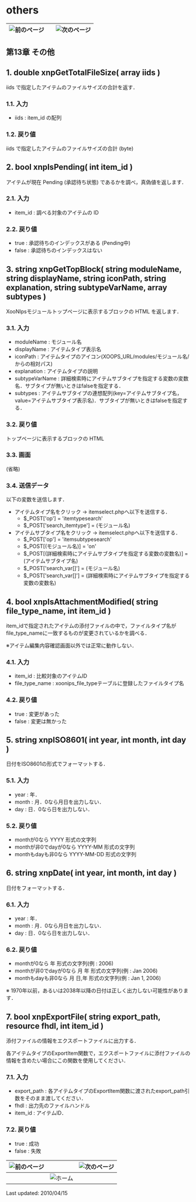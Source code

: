 # others

| ![&#x524D;&#x306E;&#x30DA;&#x30FC;&#x30B8;](https://github.com/XoopsDocs/xoonips-developerguide/tree/a6a58e91b3c2fbad05284b6a55d66570e12e94d6/en/book/assets/commonlib/prev.gif) |  | ![&#x6B21;&#x306E;&#x30DA;&#x30FC;&#x30B8;](https://github.com/XoopsDocs/xoonips-developerguide/tree/a6a58e91b3c2fbad05284b6a55d66570e12e94d6/en/book/assets/commonlib/next.gif) |
| :--- | :---: | :--- |


## 第13章 その他 <a id="13"></a>

## 1. double xnpGetTotalFileSize\( array iids \) <a id="1-double-xnpgettotalfilesize-array-iids"></a>

iids で指定したアイテムのファイルサイズの合計を返す．

### 1.1. 入力 <a id="1-1"></a>

* iids : item\_id の配列

### 1.2. 戻り値 <a id="1-2"></a>

iids で指定したアイテムのファイルサイズの合計 \(byte\)

## 2. bool xnpIsPending\( int item\_id \) <a id="2-bool-xnpispending-int-item-id"></a>

アイテムが現在 Pending \(承認待ち状態\) であるかを調べ，真偽値を返します．

### 2.1. 入力 <a id="2-1"></a>

* item\_id : 調べる対象のアイテムの ID

### 2.2. 戻り値 <a id="2-2"></a>

* true : 承認待ちのインデックスがある \(Pending中\)
* false : 承認待ちのインデックスはない

## 3. string xnpGetTopBlock\( string moduleName, string displayName, string iconPath, string explanation, string subtypeVarName, array subtypes \) <a id="3-string-xnpgettopblock-string-modulename-string-displayname-string-iconpath-string-explanation-string-subtypevarname-array-subtypes"></a>

XooNIpsモジュールトップページに表示するブロックの HTML を返します．

### 3.1. 入力 <a id="3-1"></a>

* moduleName : モジュール名
* displayName : アイテムタイプ表示名
* iconPath : アイテムタイプのアイコン\(XOOPS\_URL/modules/モジュール名/ からの相対パス\)
* explanation : アイテムタイプの説明
* subtypeVarName : 詳細検索時にアイテムサブタイプを指定する変数の変数名．サブタイプが無いときはfalseを指定する．
* subtypes : アイテムサブタイプの連想配列\(key=アイテムサブタイプ名，value=アイテムサブタイプ表示名\)．サブタイプが無いときはfalseを指定する．

### 3.2. 戻り値 <a id="3-2"></a>

トップページに表示するブロックの HTML

### 3.3. 画面 <a id="3-3"></a>

\(省略\)

### 3.4. 送信データ <a id="3-4"></a>

以下の変数を送信します．

* アイテムタイプ名をクリック → itemselect.phpへ以下を送信する．
  * $\_POST\['op'\] = 'itemtypesearch'
  * $\_POST\['search\_itemtype'\] = \(モジュール名\)
* アイテムサブタイプ名をクリック → itemselect.phpへ以下を送信する．
  * $\_POST\['op'\] = 'itemsubtypesearch'
  * $\_POST\[\(モジュール名\)\] = 'on'
  * $\_POST\[\(詳細検索時にアイテムサブタイプを指定する変数の変数名\)\] = \(アイテムサブタイプ名\)
  * $\_POST\['search\_var\[\]'\] = \(モジュール名\)
  * $\_POST\['search\_var\[\]'\] = \(詳細検索時にアイテムサブタイプを指定する変数の変数名\)

## 4. bool xnpIsAttachmentModified\( string file\_type\_name, int item\_id \) <a id="4-bool-xnpisattachmentmodified-string-file-type-name-int-item-id"></a>

item\_idで指定されたアイテムの添付ファイルの中で，ファイルタイプ名がfile\_type\_nameに一致するものが変更されているかを調べる．

※アイテム編集内容確認画面以外では正常に動作しない．

### 4.1. 入力 <a id="4-1"></a>

* item\_id : 比較対象のアイテムID
* file\_type\_name : xoonips\_file\_typeテーブルに登録したファイルタイプ名

### 4.2. 戻り値 <a id="4-2"></a>

* true : 変更があった
* false : 変更は無かった

## 5. string xnpISO8601\( int year, int month, int day \) <a id="5-string-xnpiso8601-int-year-int-month-int-day"></a>

日付をISO8601の形式でフォーマットする．

### 5.1. 入力 <a id="5-1"></a>

* year : 年．
* month : 月．0なら月日を出力しない．
* day : 日．0なら日を出力しない．

### 5.2. 戻り値 <a id="5-2"></a>

* monthが0なら YYYY 形式の文字列
* monthが非0でdayが0なら YYYY-MM 形式の文字列
* monthもdayも非0なら YYYY-MM-DD 形式の文字列

## 6. string xnpDate\( int year, int month, int day \) <a id="6-string-xnpdate-int-year-int-month-int-day"></a>

日付をフォーマットする．

### 6.1. 入力 <a id="6-1"></a>

* year : 年．
* month : 月．0なら月日を出力しない．
* day : 日．0なら日を出力しない．

### 6.2. 戻り値 <a id="6-2"></a>

* monthが0なら 年 形式の文字列\(例 : 2006\)
* monthが非0でdayが0なら 月 年 形式の文字列\(例 : Jan 2006\)
* monthもdayも非0なら 月 日,年 形式の文字列\(例 : Jan 1, 2006\)

※ 1970年以前，あるいは2038年以降の日付は正しく出力しない可能性があります．

## 7. bool xnpExportFile\( string export\_path, resource fhdl, int item\_id \) <a id="7-bool-xnpexportfile-string-export-path-resource-fhdl-int-item-id"></a>

添付ファイルの情報をエクスポートファイルに出力する．

各アイテムタイプのExportItem関数で，エクスポートファイルに添付ファイルの情報を含めたい場合にこの関数を使用してください．

### 7.1. 入力 <a id="7-1"></a>

* export\_path : 各アイテムタイプのExportItem関数に渡されたexport\_path引数をそのまま渡してください．
* fhdl : 出力先のファイルハンドル
* item\_id : アイテムID．

### 7.2. 戻り値 <a id="7-2"></a>

* true : 成功
* false : 失敗

| ![&#x524D;&#x306E;&#x30DA;&#x30FC;&#x30B8;](https://github.com/XoopsDocs/xoonips-developerguide/tree/a6a58e91b3c2fbad05284b6a55d66570e12e94d6/en/book/assets/commonlib/prev.gif) |  | ![&#x6B21;&#x306E;&#x30DA;&#x30FC;&#x30B8;](https://github.com/XoopsDocs/xoonips-developerguide/tree/a6a58e91b3c2fbad05284b6a55d66570e12e94d6/en/book/assets/commonlib/next.gif) |
| :--- | :--- | :--- |
|  | ![&#x30DB;&#x30FC;&#x30E0;](https://github.com/XoopsDocs/xoonips-developerguide/tree/a6a58e91b3c2fbad05284b6a55d66570e12e94d6/en/book/assets/commonlib/home.gif) |  |

Last updated: 2010/04/15

